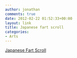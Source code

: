 ```yaml
---
author: jonathan
comments: true
date: 2012-02-22 01:52:33+00:00
layout: link
title: Japanese fart scroll
categories:
- Arts
---
```


[Japanese Fart Scroll](http://archive.wul.waseda.ac.jp/kosho/chi04/chi04_01029/chi04_01029.html)



